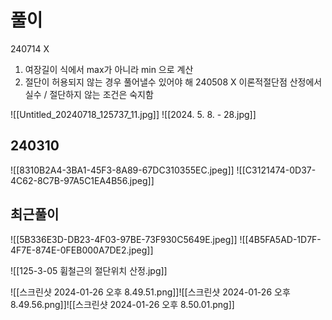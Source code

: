 # 풀이

240714 X
1. 여장길이 식에서 max가 아니라 min 으로 계산
2. 절단이 허용되지 않는 경우 풀어낼수 있어야 해
240508 X 이론적절단점 산정에서 실수 / 절단하지 않는 조건은 숙지함


![[Untitled_20240718_125737_11.jpg]]
![[2024. 5. 8. - 28.jpg]]

## 240310
![[8310B2A4-3BA1-45F3-8A89-67DC310355EC.jpeg]]
![[C3121474-0D37-4C62-8C7B-97A5C1EA4B56.jpeg]]


## 최근풀이
![[5B336E3D-DB23-4F03-97BE-73F930C5649E.jpeg]]
![[4B5FA5AD-1D7F-4F7E-874E-0FEB000A7DE2.jpeg]]


![[125-3-05 휨철근의 절단위치 산정.jpg]]

![[스크린샷 2024-01-26 오후 8.49.51.png]]![[스크린샷 2024-01-26 오후 8.49.56.png]]![[스크린샷 2024-01-26 오후 8.50.01.png]]